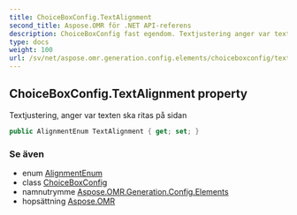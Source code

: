 ```yaml
---
title: ChoiceBoxConfig.TextAlignment
second_title: Aspose.OMR för .NET API-referens
description: ChoiceBoxConfig fast egendom. Textjustering anger var texten ska ritas på sidan
type: docs
weight: 100
url: /sv/net/aspose.omr.generation.config.elements/choiceboxconfig/textalignment/
---
```

## ChoiceBoxConfig.TextAlignment property

Textjustering, anger var texten ska ritas på sidan

```csharp
public AlignmentEnum TextAlignment { get; set; }
```

### Se även

* enum [AlignmentEnum](../../../aspose.omr.generation.config.enums/alignmentenum/)
* class [ChoiceBoxConfig](../)
* namnutrymme [Aspose.OMR.Generation.Config.Elements](../../choiceboxconfig/)
* hopsättning [Aspose.OMR](../../../)


